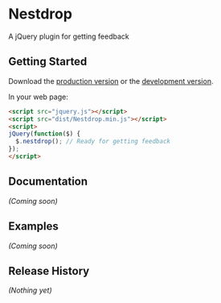 # Nestdrop

A jQuery plugin for getting feedback

## Getting Started
Download the [production version][min] or the [development version][max].

[min]: https://raw.github.com/ikhemissi/Nestdrop/master/dist/Nestdrop.min.js
[max]: https://raw.github.com/ikhemissi/Nestdrop/master/dist/Nestdrop.js

In your web page:

```html
<script src="jquery.js"></script>
<script src="dist/Nestdrop.min.js"></script>
<script>
jQuery(function($) {
  $.nestdrop(); // Ready for getting feedback
});
</script>
```

## Documentation
_(Coming soon)_

## Examples
_(Coming soon)_

## Release History
_(Nothing yet)_
